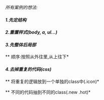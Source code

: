 *所有案例的想法:*

####   *1.先定结构*

####   *2.重置样式(body, a, ul...)*

####   *3.先整体后局部*

   ** 顺序:按照从外往里,从上往下*

####   *4.去掉重复的代码(css)*

   ** 将重复的逻辑放到一个单独的class中(.icon)*

   ** 不同的代码抽到不同的class(.new .hot)*